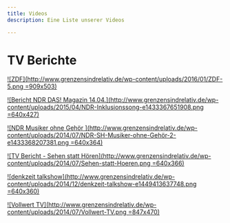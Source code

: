 ```yaml
---
title: Videos
description: Eine Liste unserer Videos

---
```

# TV Berichte

[![ZDF](http://www.grenzensindrelativ.de/wp-content/uploads/2016/01/ZDF-5.png =909x503)](http://www.zdf.de/ZDFmediathek/beitrag/video/2650818/Kunst-bewegt#/beitrag/video/2650818/Kunst-bewegt)

[![Bericht NDR DAS! Magazin 14.04.](http://www.grenzensindrelativ.de/wp-content/uploads/2015/04/NDR-Inklusionssong-e1433367651908.png =640x427)](https://www.youtube.com/watch?v=BPQpJT0kyMw)

[![NDR Musiker ohne Gehör ](http://www.grenzensindrelativ.de/wp-content/uploads/2014/07/NDR-SH-Musiker-ohne-Gehör-2-e1433368207381.png =640x364)](https://www.youtube.com/watch?v=7RohEwmDdXY)

[![TV Bericht - Sehen statt Hören](http://www.grenzensindrelativ.de/wp-content/uploads/2014/07/Sehen-statt-Hoeren.png =640x366)](https://www.youtube.com/watch?v=XCACmrTMky8)

[![denkzeit talkshow](http://www.grenzensindrelativ.de/wp-content/uploads/2014/12/denkzeit-talkshow-e1449413637748.png =640x360)](http://www.br.de/mediathek/video/sendungen/denkzeit/talk-im-max-100.html)

[![Vollwert TV](http://www.grenzensindrelativ.de/wp-content/uploads/2014/07/Vollwert-TV.png =847x470)](https://www.youtube.com/watch?v=LlIbuEv-7AM)